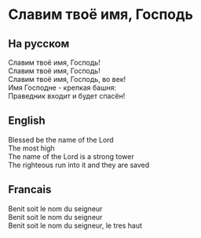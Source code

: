 # Славим твоё имя, Господь
## На русском  
Славим твоё имя, Господь!  
Славим твоё имя, Господь!  
Славим твоё имя, Господь, во век!  
Имя Господне - крепкая башня:  
Праведник входит и будет спасён!  
## English  
Blessed be the name of the Lord  
The most high  
The name of the Lord is a strong tower  
The righteous run into it and they are saved  
## Francais
Benit soit le nom du seigneur  
Benit soit le nom du seigneur  
Benit soit le nom du seigneur, le tres haut
